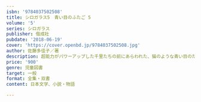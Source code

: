 ```yaml
---
isbn: '9784037502508'
title: シロガラス5　青い目のふたご 5
volume: '5'
series: シロガラス
publisher: 偕成社
pubdate: '2018-06-19'
cover: 'https://cover.openbd.jp/9784037502508.jpg'
author: 佐藤多佳子／著
description: 超能力がパワーアップした千里たちの前にあらわれた、猫のような青い目のたご。おとなたちを巻きこみ、神社をゆるがす夜がくる！
price: '900'
genre: 児童図書
target: 一般
format: 全集・双書
content: 日本文学、小説・物語

---
```

